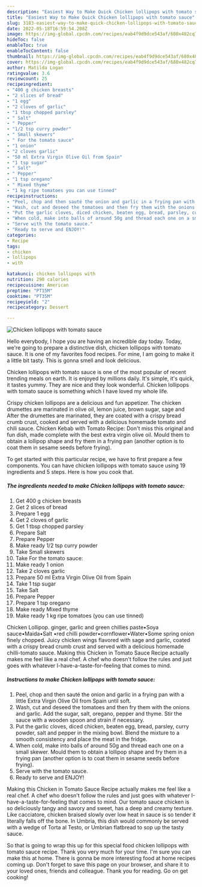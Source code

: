 ```yaml
---
description: "Easiest Way to Make Quick Chicken lollipops with tomato sauce"
title: "Easiest Way to Make Quick Chicken lollipops with tomato sauce"
slug: 3183-easiest-way-to-make-quick-chicken-lollipops-with-tomato-sauce
date: 2022-05-18T16:59:54.208Z
image: https://img-global.cpcdn.com/recipes/eab4f9d9dce543af/680x482cq70/chicken-lollipops-with-tomato-sauce-recipe-main-photo.jpg
hideToc: false
enableToc: true
enableTocContent: false
thumbnail: https://img-global.cpcdn.com/recipes/eab4f9d9dce543af/680x482cq70/chicken-lollipops-with-tomato-sauce-recipe-main-photo.jpg
cover: https://img-global.cpcdn.com/recipes/eab4f9d9dce543af/680x482cq70/chicken-lollipops-with-tomato-sauce-recipe-main-photo.jpg
author: Matilda Logan
ratingvalue: 3.6
reviewcount: 25
recipeingredient:
- "400 g chicken breasts"
- "2 slices of bread"
- "1 egg"
- "2 cloves of garlic"
- "1 tbsp chopped parsley"
- " Salt"
- " Pepper"
- "1/2 tsp curry powder"
- " Small skewers"
- " For the tomato sauce"
- "1 onion"
- "2 cloves garlic"
- "50 ml Extra Virgin Olive Oil from Spain"
- "1 tsp sugar"
- " Salt"
- " Pepper"
- "1 tsp oregano"
- " Mixed thyme"
- "1 kg ripe tomatoes you can use tinned"
recipeinstructions:
- "Peel, chop and then sauté the onion and garlic in a frying pan with a little Extra Virgin Olive Oil from Spain until soft."
- "Wash, cut and deseed the tomatoes and then fry them with the onions and garlic. Add the sugar, salt, oregano, pepper and thyme. Stir the sauce with a wooden spoon and strain if necessary."
- "Put the garlic cloves, diced chicken, beaten egg, bread, parsley, curry powder, salt and pepper in the mixing bowl. Blend the mixture to a smooth consistency and place the meat in the fridge."
- "When cold, make into balls of around 50g and thread each one on a small skewer. Mould them to obtain a lollipop shape and fry them in a frying pan (another option is to coat them in sesame seeds before frying)."
- "Serve with the tomato sauce."
- "Ready to serve and ENJOY!"
categories:
- Recipe
tags:
- chicken
- lollipops
- with

katakunci: chicken lollipops with 
nutrition: 290 calories
recipecuisine: American
preptime: "PT15M"
cooktime: "PT35M"
recipeyield: "2"
recipecategory: Dessert

---
```



![Chicken lollipops with tomato sauce](https://img-global.cpcdn.com/recipes/eab4f9d9dce543af/680x482cq70/chicken-lollipops-with-tomato-sauce-recipe-main-photo.jpg)

Hello everybody, I hope you are having an incredible day today. Today, we're going to prepare a distinctive dish, chicken lollipops with tomato sauce. It is one of my favorites food recipes. For mine, I am going to make it a little bit tasty. This is gonna smell and look delicious.

Chicken lollipops with tomato sauce is one of the most popular of recent trending meals on earth. It is enjoyed by millions daily. It's simple, it's quick, it tastes yummy. They are nice and they look wonderful. Chicken lollipops with tomato sauce is something which I have loved my whole life.

Crispy chicken lollipops are a delicious and fun appetizer. The chicken drumettes are marinated in olive oil, lemon juice, brown sugar, sage and After the drumettes are marinated, they are coated with a crispy bread crumb crust, cooked and served with a delicious homemade tomato and chili sauce. Chicken Kebab with Tomato Recipe: Don&#39;t miss this original and fun dish, made complete with the best extra virgin olive oil. Mould them to obtain a lollipop shape and fry them in a frying pan (another option is to coat them in sesame seeds before frying).


To get started with this particular recipe, we have to first prepare a few components. You can have chicken lollipops with tomato sauce using 19 ingredients and 5 steps. Here is how you cook that.

<!--inarticleads1-->

##### The ingredients needed to make Chicken lollipops with tomato sauce:

1. Get 400 g chicken breasts
1. Get 2 slices of bread
1. Prepare 1 egg
1. Get 2 cloves of garlic
1. Get 1 tbsp chopped parsley
1. Prepare  Salt
1. Prepare  Pepper
1. Make ready 1/2 tsp curry powder
1. Take  Small skewers
1. Take  For the tomato sauce:
1. Make ready 1 onion
1. Take 2 cloves garlic
1. Prepare 50 ml Extra Virgin Olive Oil from Spain
1. Take 1 tsp sugar
1. Take  Salt
1. Prepare  Pepper
1. Prepare 1 tsp oregano
1. Make ready  Mixed thyme
1. Make ready 1 kg ripe tomatoes (you can use tinned)


Chicken Lollipop. ginger, garlic and green chillies paste•Soya sauce•Maida•Salt •red chilli powder•cornflower•Water•Some spring onion finely chopped. Juicy chicken wings flavored with sage and garlic, coated with a crispy bread crumb crust and served with a delicious homemade chilli-tomato sauce. Making this Chicken in Tomato Sauce Recipe actually makes me feel like a real chef. A chef who doesn&#39;t follow the rules and just goes with whatever I-have-a-taste-for-feeling that comes to mind. 

<!--inarticleads2-->

##### Instructions to make Chicken lollipops with tomato sauce:

1. Peel, chop and then sauté the onion and garlic in a frying pan with a little Extra Virgin Olive Oil from Spain until soft.
1. Wash, cut and deseed the tomatoes and then fry them with the onions and garlic. Add the sugar, salt, oregano, pepper and thyme. Stir the sauce with a wooden spoon and strain if necessary.
1. Put the garlic cloves, diced chicken, beaten egg, bread, parsley, curry powder, salt and pepper in the mixing bowl. Blend the mixture to a smooth consistency and place the meat in the fridge.
1. When cold, make into balls of around 50g and thread each one on a small skewer. Mould them to obtain a lollipop shape and fry them in a frying pan (another option is to coat them in sesame seeds before frying).
1. Serve with the tomato sauce.
1. Ready to serve and ENJOY!

Making this Chicken in Tomato Sauce Recipe actually makes me feel like a real chef. A chef who doesn&#39;t follow the rules and just goes with whatever I-have-a-taste-for-feeling that comes to mind. Our tomato sauce chicken is so deliciously tangy and savory and sweet, has a deep and creamy texture. Like cacciatore, chicken braised slowly over low heat in sauce is so tender it literally falls off the bone. In Umbria, this dish would commonly be served with a wedge of Torta al Testo, or Umbrian flatbread to sop up the tasty sauce. 

So that is going to wrap this up for this special food chicken lollipops with tomato sauce recipe. Thank you very much for your time. I'm sure you can make this at home. There is gonna be more interesting food at home recipes coming up. Don't forget to save this page on your browser, and share it to your loved ones, friends and colleague. Thank you for reading. Go on get cooking!

